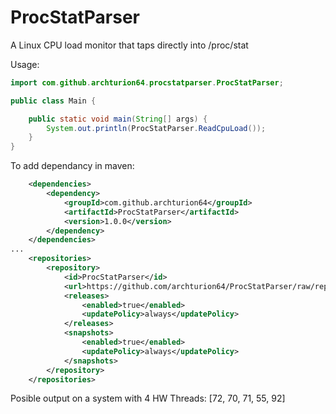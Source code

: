 # ProcStatParser
A Linux CPU load monitor that taps directly into /proc/stat

Usage:
```java
import com.github.archturion64.procstatparser.ProcStatParser;

public class Main {

    public static void main(String[] args) {
        System.out.println(ProcStatParser.ReadCpuLoad());
    }
}
```

To add dependancy in maven:
```xml
    <dependencies>
        <dependency>
            <groupId>com.github.archturion64</groupId>
            <artifactId>ProcStatParser</artifactId>
            <version>1.0.0</version>
        </dependency>
    </dependencies>
...
    <repositories>
        <repository>
            <id>ProcStatParser</id>
            <url>https://github.com/archturion64/ProcStatParser/raw/repository/</url>
            <releases>
                <enabled>true</enabled>
                <updatePolicy>always</updatePolicy>
            </releases>
            <snapshots>
                <enabled>true</enabled>
                <updatePolicy>always</updatePolicy>
            </snapshots>
        </repository>
    </repositories>

```

Posible output on a system with 4 HW Threads:
	[72, 70, 71, 55, 92]

